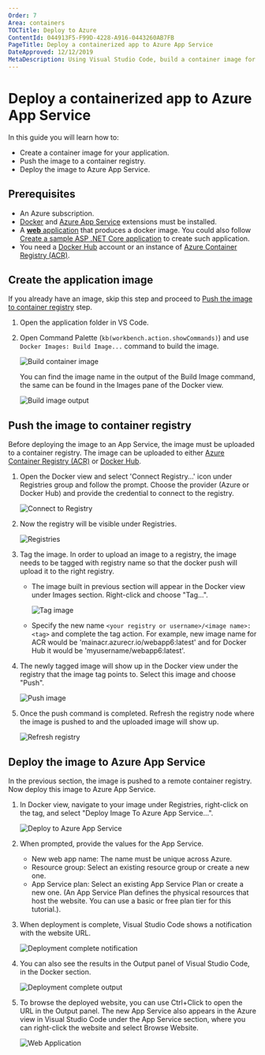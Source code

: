 ```yaml
---
Order: 7
Area: containers
TOCTitle: Deploy to Azure
ContentId: 044913F5-F99D-4228-A916-0443260AB7FB
PageTitle: Deploy a containerized app to Azure App Service
DateApproved: 12/12/2019
MetaDescription: Using Visual Studio Code, build a container image for your application, push the image to a container registry, and deploy to Azure App Service.
---
```

# Deploy a containerized app to Azure App Service

In this guide you will learn how to:

- Create a container image for your application.
- Push the image to a container registry.
- Deploy the image to Azure App Service.

## Prerequisites

- An Azure subscription.
- [Docker](https://marketplace.visualstudio.com/items?itemName=ms-azuretools.vscode-docker) and [Azure App Service](https://marketplace.visualstudio.com/items?itemName=ms-azuretools.vscode-azureappservice) extensions must be installed.
- A [**web** application](https://docs.microsoft.com/azure/app-service/containers/tutorial-custom-docker-image) that produces a docker image. You could also follow [Create a sample ASP .NET Core application](ASP-Net-Core) to create such application.
- You need a [Docker Hub](https://hub.docker.com/) account or an instance of [Azure Container Registry (ACR)](https://docs.microsoft.com/azure/container-registry/container-registry-get-started-portal).

## Create the application image 

If you already have an image, skip this step and proceed to [Push the image to container registry](#push-the-image-to-container-registry) step.

1. Open the application folder in VS Code.

2. Open Command Palette (`kb(workbench.action.showCommands)`) and use `Docker Images: Build Image...` command to build the image.

    ![Build container image](images/app-service/command-build-image.png)

    You can find the image name in the output of the Build Image command, the same can be found in the Images pane of the Docker view.

    ![Build image output](images/app-service/terminal-output-build-image.png)

## Push the image to container registry

Before deploying the image to an App Service, the image must be uploaded to a container registry. The image can be uploaded to either [Azure Container Registry (ACR)](https://docs.microsoft.com/azure/container-registry/container-registry-get-started-portal) or [Docker Hub](https://hub.docker.com/).

1. Open the Docker view and select 'Connect Registry...' icon under Registries group and follow the prompt. Choose the provider (Azure or Docker Hub) and provide the credential to connect to the registry.

    ![Connect to Registry](images/app-service/explorer-connect-registry.png)

2. Now the registry will be visible under Registries.

   ![Registries](images/app-service/explorer-registries.png)

3. Tag the image. In order to upload an image to a registry, the image needs to be tagged with registry name so that the docker push will upload it to the right registry.
    - The image built in previous section will appear in the Docker view under Images section. Right-click and choose "Tag...".

        ![Tag image](images/app-service/explorer-tag-image.png)
    - Specify the new name `<your registry or username>/<image name>:<tag>` and complete the 
    tag action. For example, new image name for ACR would be 'mainacr.azurecr.io/webapp6:latest' and for Docker Hub it would be 'myusername/webapp6:latest'.

4. The newly tagged image will show up in the Docker view under the registry that the image tag points to. Select this image and choose "Push".

    ![Push image](images/app-service/explorer-push-image.png)

5. Once the push command is completed. Refresh the registry node where the image is pushed to and the uploaded image will show up.

    ![Refresh registry](images/app-service/explorer-refresh-registry.png)

## Deploy the image to Azure App Service

In the previous section, the image is pushed to a remote container registry. Now deploy this image to Azure App Service.

1. In Docker view, navigate to your image under Registries, right-click on the tag, and select "Deploy Image To Azure App Service...".

    ![Deploy to Azure App Service](images/app-service/explorer-deploy-to-app-service.png)

2. When prompted, provide the values for the App Service.
    - New web app name: The name must be unique across Azure.
    - Resource group: Select an existing resource group or create a new one.
    - App Service plan: Select an existing App Service Plan or create a new one. (An App Service Plan defines the physical resources that host the website. You can use a basic or free plan tier for this tutorial.).

3. When deployment is complete, Visual Studio Code shows a notification with the website URL.

    ![Deployment complete notification](images/app-service/notification-appservice-deployment.png)

4. You can also see the results in the Output panel of Visual Studio Code, in the Docker section.

    ![Deployment complete output](images/app-service/output-appservice-deployment.png)

5. To browse the deployed website, you can use Ctrl+Click to open the URL in the Output panel. The new App Service also appears in the Azure view in Visual Studio Code under the App Service section, where you can right-click the website and select Browse Website.

    ![Web Application](images/app-service/webapp-homepage.png)